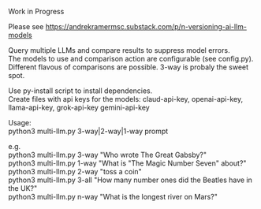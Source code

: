 Work in Progress   

Please see https://andrekramermsc.substack.com/p/n-versioning-ai-llm-models   

Query multiple LLMs and compare results to suppress model errors.   
The models to use and comparison action are configurable (see config.py).   
Different flavous of comparisons are possible. 3-way is probaly the sweet spot.   

Use py-install script to install dependencies.   
Create files with api keys for the models: claud-api-key, openai-api-key, llama-api-key, grok-api-key gemini-api-key  

Usage:   
python3 multi-llm.py 3-way|2-way|1-way prompt   

e.g.  
python3 multi-llm.py 3-way "Who wrote The Great Gabsby?"    
python3 multi-llm.py 1-way "What is \"The Magic Number Seven\" about?"   
python3 multi-llm.py 2-way "toss a coin"   
python3 multi-llm.py 3-all "How many number ones did the Beatles have in the UK?"   
python3 multi-llm.py n-way "What is the longest river on Mars?"

